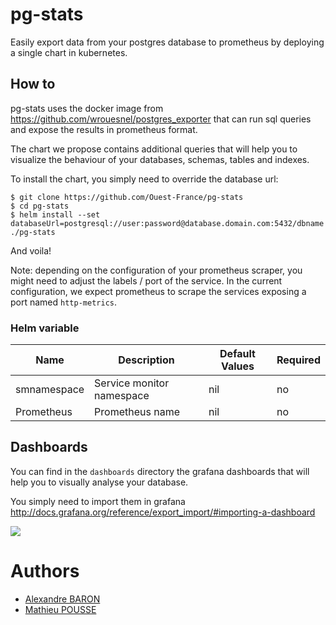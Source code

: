 # pg-stats

Easily export data from your postgres database to prometheus by deploying a single chart in kubernetes.

## How to

pg-stats uses the docker image from https://github.com/wrouesnel/postgres_exporter that can run sql queries and expose the results in prometheus format.

The chart we propose contains additional queries that will help you to visualize the behaviour of your databases, schemas, tables and indexes.

To install the chart, you simply need to override the database url: 

    $ git clone https://github.com/Ouest-France/pg-stats
    $ cd pg-stats
    $ helm install --set databaseUrl=postgresql://user:password@database.domain.com:5432/dbname ./pg-stats

And voila!

Note: depending on the configuration of your prometheus scraper, you might need to adjust the labels / port of the service. In the current configuration, we expect prometheus to scrape the services exposing a port named `http-metrics`.

### Helm variable 

| Name            | Description | Default Values |  Required       |
|-----------------|-------------|----------------|-----------------|
| smnamespace     |Service monitor namespace| nil    | no |
| Prometheus      | Prometheus name| nil   |     no   |

## Dashboards

You can find in the `dashboards` directory the grafana dashboards that will help you to visually analyse your database.

You simply need to import them in grafana http://docs.grafana.org/reference/export_import/#importing-a-dashboard

![](dashboard-tables.png)

# Authors

 - [Alexandre BARON](https://github.com/snapitch)
 - [Mathieu POUSSE](https://github.com/mathieu-pousse)